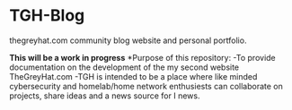 # TGH-Blog
thegreyhat.com community blog website and personal portfolio.

**This will be a work in progress**
*Purpose of this repository:
    -To provide documentation on the development of the my second website TheGreyHat.com
    -TGH is intended to be a place where like minded cybersecurity and homelab/home network enthusiests can collaborate on projects, share ideas and a news source for I
    news. 
